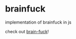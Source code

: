# brainfuck

implementation of brainfuck in js

check out <a href="https://mum-never-proud.github.io/brain-fuck/">brain-fuck</a>!
